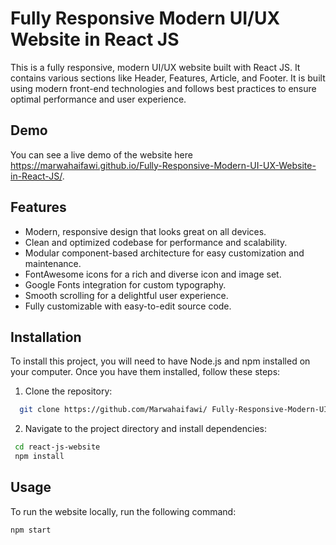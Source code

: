 
# Fully Responsive Modern UI/UX Website in React JS

This is a fully responsive, modern UI/UX website built with React JS. It contains various sections like Header, Features, Article, and Footer. It is built using modern front-end technologies and follows best practices to ensure optimal performance and user experience.

## Demo

You can see a live demo of the website here https://marwahaifawi.github.io/Fully-Responsive-Modern-UI-UX-Website-in-React-JS/.



## Features

- Modern, responsive design that looks great on all devices.
- Clean and optimized codebase for performance and scalability.
- Modular component-based architecture for easy customization and maintenance.
- FontAwesome icons for a rich and diverse icon and image set.
- Google Fonts integration for custom typography.
- Smooth scrolling for a delightful user experience.
- Fully customizable with easy-to-edit source code.


## Installation

To install this project, you will need to have Node.js and npm installed on your computer. Once you have them installed, follow these steps:
   1. Clone the repository:
```bash
  git clone https://github.com/Marwahaifawi/ Fully-Responsive-Modern-UI-UX-Website-in-React-JS.git

```
  2. Navigate to the project directory and install dependencies:
```bash
 cd react-js-website
 npm install

```
    
## Usage
To run the website locally, run the following command:


```
npm start

```

